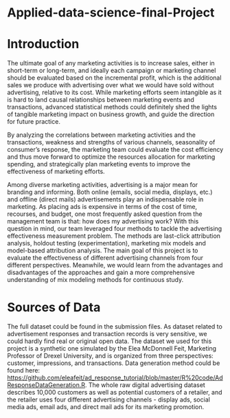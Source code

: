 # Applied-data-science-final-Project

# Introduction

The ultimate goal of any marketing activities is to increase sales, either in short-term or long-term, and ideally each campaign or marketing channel should be evaluated based on the incremental profit, which is the additional sales we produce with advertising over what we would have sold without advertising, relative to its cost. While marketing efforts seem intangible as it is hard to land causal relationships between marketing events and transactions, advanced statistical methods could definitely shed the lights of tangible marketing impact on business growth, and guide the direction for future practice. 

By analyzing the correlations between marketing activities and the transactions, weakness and strengths of various channels, seasonality of consumer’s response, the marketing team could evaluate the cost efficiency and thus move forward to optimize the resources allocation for marketing spending, and strategically plan marketing events to improve the effectiveness of marketing efforts.

Among diverse marketing activities, advertising is a major mean for branding and informing. Both online (emails, social media, displays, etc.) and offline (direct mails) advertisements play an indispensable role in marketing. As placing ads is expensive in terms of the cost of time, recourses, and budget, one most frequently asked question from the management team is that: how does my advertising work? With this question in mind, our team leveraged four methods to tackle the advertising effectiveness measurement problem. The methods are last-click attribution analysis, holdout testing (experimentation), marketing mix models and model-based attribution analysis.  The main goal of this project is to evaluate the effectiveness of different advertising channels from four different perspectives. Meanwhile, we would learn from the advantages and disadvantages of the approaches and gain a more comprehensive understanding of mix modeling methods for continuous study.


# Sources of Data

The full dataset could be found in the submission files. As dataset related to advertisement responses and transaction records is very sensitive, we could hardly find real or original open data. The dataset we used for this project is a synthetic one simulated by the Elea McDonnell Feit, Marketing Professor of Drexel University, and is organized from three perspectives: customer, impressions, and transactions. Data generation method could be found here: https://github.com/eleafeit/ad_response_tutorial/blob/master/R%20code/AdResponseDataGeneration.R. The whole raw digital advertising dataset describes 10,000 customers as well as potential customers of a retailer, and the retailer uses four different advertising channels - display ads, social media ads, email ads, and direct mail ads for its marketing promotion.